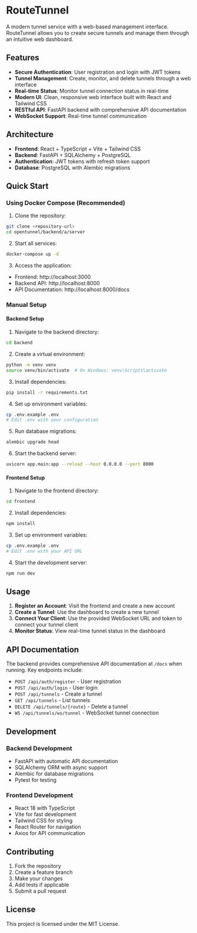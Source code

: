# RouteTunnel

A modern tunnel service with a web-based management interface. RouteTunnel allows you to create secure tunnels and manage them through an intuitive web dashboard.

## Features

- **Secure Authentication**: User registration and login with JWT tokens
- **Tunnel Management**: Create, monitor, and delete tunnels through a web interface
- **Real-time Status**: Monitor tunnel connection status in real-time
- **Modern UI**: Clean, responsive web interface built with React and Tailwind CSS
- **RESTful API**: FastAPI backend with comprehensive API documentation
- **WebSocket Support**: Real-time tunnel communication

## Architecture

- **Frontend**: React + TypeScript + Vite + Tailwind CSS
- **Backend**: FastAPI + SQLAlchemy + PostgreSQL
- **Authentication**: JWT tokens with refresh token support
- **Database**: PostgreSQL with Alembic migrations

## Quick Start

### Using Docker Compose (Recommended)

1. Clone the repository:
```bash
git clone <repository-url>
cd opentunnel/backend/a/server
```

2. Start all services:
```bash
docker-compose up -d
```

3. Access the application:
- Frontend: http://localhost:3000
- Backend API: http://localhost:8000
- API Documentation: http://localhost:8000/docs

### Manual Setup

#### Backend Setup

1. Navigate to the backend directory:
```bash
cd backend
```

2. Create a virtual environment:
```bash
python -m venv venv
source venv/bin/activate  # On Windows: venv\Scripts\activate
```

3. Install dependencies:
```bash
pip install -r requirements.txt
```

4. Set up environment variables:
```bash
cp .env.example .env
# Edit .env with your configuration
```

5. Run database migrations:
```bash
alembic upgrade head
```

6. Start the backend server:
```bash
uvicorn app.main:app --reload --host 0.0.0.0 --port 8000
```

#### Frontend Setup

1. Navigate to the frontend directory:
```bash
cd frontend
```

2. Install dependencies:
```bash
npm install
```

3. Set up environment variables:
```bash
cp .env.example .env
# Edit .env with your API URL
```

4. Start the development server:
```bash
npm run dev
```

## Usage

1. **Register an Account**: Visit the frontend and create a new account
2. **Create a Tunnel**: Use the dashboard to create a new tunnel
3. **Connect Your Client**: Use the provided WebSocket URL and token to connect your tunnel client
4. **Monitor Status**: View real-time tunnel status in the dashboard

## API Documentation

The backend provides comprehensive API documentation at `/docs` when running. Key endpoints include:

- `POST /api/auth/register` - User registration
- `POST /api/auth/login` - User login
- `POST /api/tunnels` - Create a tunnel
- `GET /api/tunnels` - List tunnels
- `DELETE /api/tunnels/{route}` - Delete a tunnel
- `WS /api/tunnels/ws/tunnel` - WebSocket tunnel connection

## Development

### Backend Development

- FastAPI with automatic API documentation
- SQLAlchemy ORM with async support
- Alembic for database migrations
- Pytest for testing

### Frontend Development

- React 18 with TypeScript
- Vite for fast development
- Tailwind CSS for styling
- React Router for navigation
- Axios for API communication

## Contributing

1. Fork the repository
2. Create a feature branch
3. Make your changes
4. Add tests if applicable
5. Submit a pull request

## License

This project is licensed under the MIT License.